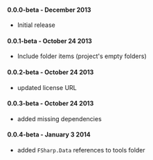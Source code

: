 #### 0.0.0-beta - December  2013
* Initial release

#### 0.0.1-beta - October 24 2013
* Include folder items (project's empty folders)

#### 0.0.2-beta - October 24 2013
* updated license URL

#### 0.0.3-beta - October 24 2013
* added missing dependencies

#### 0.0.4-beta - January 3 2014
* added `FSharp.Data` references to tools folder